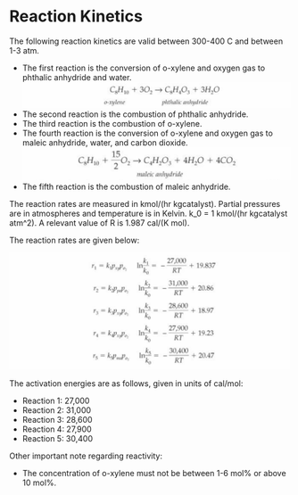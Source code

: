 # Reaction Kinetics

The following reaction kinetics are valid between 300-400 C and between 1-3 atm.

- The first reaction is the conversion of o-xylene and oxygen gas to phthalic anhydride and water.
![](Figures/Reaction1.png)
- The second reaction is the combustion of phthalic anhydride.
- The third reaction is the combustion of o-xylene.
- The fourth reaction is the conversion of o-xylene and oxygen gas to maleic anhydride, water, and carbon dioxide.
![](Figures/Reaction4.png)
- The fifth reaction is the combustion of maleic anhydride.

The reaction rates are measured in kmol/(hr kgcatalyst). Partial pressures are in atmospheres and temperature is in Kelvin. k_0 = 1 kmol/(hr kgcatalyst atm^2). A relevant value of R is 1.987 cal/(K mol).

The reaction rates are given below:

![](Figures/ReactionRates.png)

The activation energies are as follows, given in units of cal/mol:
- Reaction 1: 27,000
- Reaction 2: 31,000
- Reaction 3: 28,600
- Reaction 4: 27,900
- Reaction 5: 30,400

Other important note regarding reactivity:
- The concentration of o-xylene must not be between 1-6 mol% or above 10 mol%.
